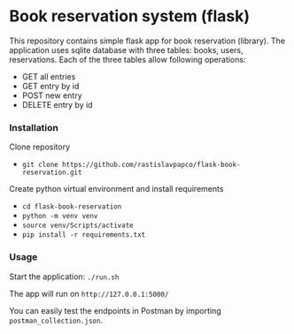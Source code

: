 # Book reservation system (flask)
This repository contains simple flask app for book reservation (library).
The application uses sqlite database with three tables: books, users, reservations.
Each of the three tables allow following operations:
- GET all entries
- GET entry by id
- POST new entry
- DELETE entry by id

### Installation
Clone repository
- `git clone https://github.com/rastislavpapco/flask-book-reservation.git`

Create python virtual environment and install requirements
- `cd flask-book-reservation`
- `python -m venv venv`
- `source venv/Scripts/activate`
- `pip install -r requirements.txt`

### Usage
Start the application: `./run.sh`

The app will run on `http://127.0.0.1:5000/`

You can easily test the endpoints in Postman
by importing `postman_collection.json`.